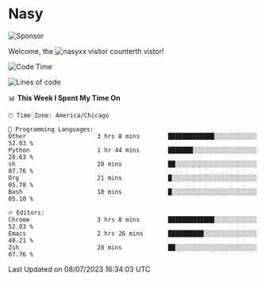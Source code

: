 # Nasy

<!--
<p align="center">
<img height="200" src="https://github-readme-stats.vercel.app/api?username=nasyxx&count_private=true&show_icons=true&theme=dracula&include_all_commits=true"/>
<img height="200" src="https://github-readme-stats.vercel.app/api/top-langs/?username=nasyxx&theme=dracula&hide=html,jupyter+notebook&count_private=true&show_icons=true"/>
</p>

  
----------------
-->

![Sponsor](https://img.shields.io/static/v1.svg?label=Sponsor&message=%E2%9D%A4&logo=GitHub&style=flat&color=pink)
 
Welcome, the ![nasyxx visitor counter](https://count.getloli.com/get/@nasyxx?theme=rule34)th vistor!
 
<!--START_SECTION:waka-->
![Code Time](http://img.shields.io/badge/Code%20Time-3%2C595%20hrs%2029%20mins-blue)

![Lines of code](https://img.shields.io/badge/From%20Hello%20World%20I%27ve%20Written-6.3%20million%20lines%20of%20code-blue)

📊 **This Week I Spent My Time On** 

```text
🕑︎ Time Zone: America/Chicago

💬 Programming Languages: 
Other                    3 hrs 8 mins        █████████████░░░░░░░░░░░░   52.03 % 
Python                   1 hr 44 mins        ███████░░░░░░░░░░░░░░░░░░   28.63 % 
sh                       28 mins             ██░░░░░░░░░░░░░░░░░░░░░░░   07.76 % 
Org                      21 mins             █░░░░░░░░░░░░░░░░░░░░░░░░   05.78 % 
Bash                     18 mins             █░░░░░░░░░░░░░░░░░░░░░░░░   05.10 % 

🔥 Editors: 
Chrome                   3 hrs 8 mins        █████████████░░░░░░░░░░░░   52.03 % 
Emacs                    2 hrs 26 mins       ██████████░░░░░░░░░░░░░░░   40.21 % 
Zsh                      28 mins             ██░░░░░░░░░░░░░░░░░░░░░░░   07.76 % 
```


 Last Updated on 08/07/2023 16:34:03 UTC
<!--END_SECTION:waka-->

<!-- ![visitors](https://visitor-badge.laobi.icu/badge?page_id=nasyxx.nasyxx) -->
